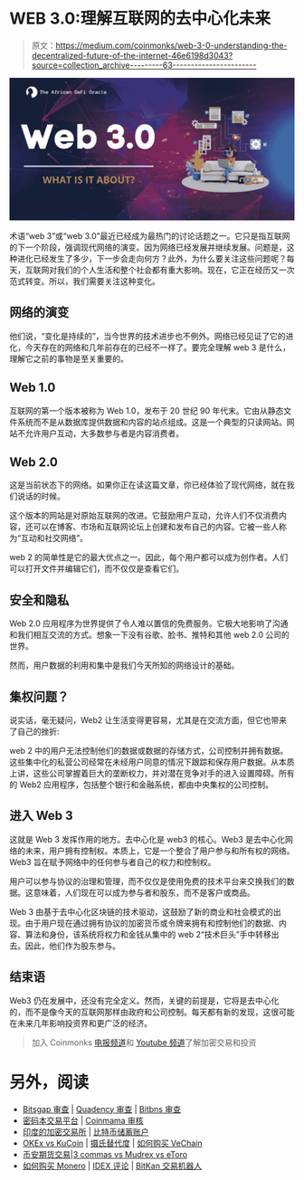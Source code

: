 # WEB 3.0:理解互联网的去中心化未来

> 原文：<https://medium.com/coinmonks/web-3-0-understanding-the-decentralized-future-of-the-internet-46e6198d3043?source=collection_archive---------63----------------------->

![](img/f8b710047adaac923431e87a092684b1.png)

术语“web 3”或“web 3.0”最近已经成为最热门的讨论话题之一。它只是指互联网的下一个阶段，强调现代网络的演变。因为网络已经发展并继续发展。问题是，这种进化已经发生了多少，下一步会走向何方？此外，为什么要关注这些问题呢？每天，互联网对我们的个人生活和整个社会都有重大影响。现在，它正在经历又一次范式转变。所以，我们需要关注这种变化。

## **网络的演变**

他们说，“变化是持续的”，当今世界的技术进步也不例外。网络已经见证了它的进化，今天存在的网络和几年前存在的已经不一样了。要完全理解 web 3 是什么，理解它之前的事物是至关重要的。

## **Web 1.0**

互联网的第一个版本被称为 Web 1.0，发布于 20 世纪 90 年代末。它由从静态文件系统而不是从数据库提供数据和内容的站点组成。这是一个典型的只读网站。网站不允许用户互动，大多数参与者是内容消费者。

## **Web 2.0**

这是当前状态下的网络。如果你正在读这篇文章，你已经体验了现代网络，就在我们说话的时候。

这个版本的网站是对原始互联网的改进。它鼓励用户互动，允许人们不仅消费内容，还可以在博客、市场和互联网论坛上创建和发布自己的内容。它被一些人称为“互动和社交网络”。

web 2 的简单性是它的最大优点之一。因此，每个用户都可以成为创作者。人们可以打开文件并编辑它们，而不仅仅是查看它们。

## **安全和隐私**

Web 2.0 应用程序为世界提供了令人难以置信的免费服务。它极大地影响了沟通和我们相互交流的方式。想象一下没有谷歌、脸书、推特和其他 web 2.0 公司的世界。

然而，用户数据的利用和集中是我们今天所知的网络设计的基础。

## **集权问题？**

说实话，毫无疑问，Web2 让生活变得更容易，尤其是在交流方面，但它也带来了自己的挫折:

web 2 中的用户无法控制他们的数据或数据的存储方式，公司控制并拥有数据。这些集中化的私营公司经常在未经用户同意的情况下跟踪和保存用户数据。从本质上讲，这些公司掌握着巨大的垄断权力，并对潜在竞争对手的进入设置障碍。所有的 Web2 应用程序，包括整个银行和金融系统，都由中央集权的公司控制。

## **进入 Web 3**

这就是 Web 3 发挥作用的地方。去中心化是 web3 的核心。Web3 是去中心化网络的未来，用户拥有控制权。本质上，它是一个整合了用户参与和所有权的网络。Web3 旨在赋予网络中的任何参与者自己的权力和控制权。

用户可以参与协议的治理和管理，而不仅仅是使用免费的技术平台来交换我们的数据。这意味着，人们现在可以成为参与者和股东，而不是客户或商品。

Web 3 由基于去中心化区块链的技术驱动，这鼓励了新的商业和社会模式的出现。由于用户现在通过拥有协议的加密货币或令牌来拥有和控制他们的数据、内容、算法和身份，该系统将权力和金钱从集中的 web 2“技术巨头”手中转移出去。因此，他们作为股东参与。

## 结束语

Web3 仍在发展中，还没有完全定义。然而，关键的前提是，它将是去中心化的，而不是像今天的互联网那样由政府和公司控制。每天都有新的发现，这很可能在未来几年影响投资界和更广泛的经济。

> 加入 Coinmonks [电报频道](https://t.me/coincodecap)和 [Youtube 频道](https://www.youtube.com/c/coinmonks/videos)了解加密交易和投资

# 另外，阅读

*   [Bitsgap 审查](/coinmonks/bitsgap-review-a-crypto-trading-bot-that-makes-easy-money-a5d88a336df2) | [Quadency 审查](/coinmonks/quadency-review-a-crypto-trading-automation-platform-3068eaa374e1) | [Bitbns 审查](/coinmonks/bitbns-review-38256a07e161)
*   [密码本交易平台](/coinmonks/top-10-crypto-copy-trading-platforms-for-beginners-d0c37c7d698c) | [Coinmama 审核](/coinmonks/coinmama-review-ace5641bde6e)
*   [印度的加密交易所](/coinmonks/bitcoin-exchange-in-india-7f1fe79715c9) | [比特币储蓄账户](/coinmonks/bitcoin-savings-account-e65b13f92451)
*   [OKEx vs KuCoin](https://coincodecap.com/okex-kucoin) | [摄氏替代度](https://coincodecap.com/celsius-alternatives) | [如何购买 VeChain](https://coincodecap.com/buy-vechain)
*   [币安期货交易](https://coincodecap.com/binance-futures-trading)|[3 commas vs Mudrex vs eToro](https://coincodecap.com/mudrex-3commas-etoro)
*   [如何购买 Monero](https://coincodecap.com/buy-monero) | [IDEX 评论](https://coincodecap.com/idex-review) | [BitKan 交易机器人](https://coincodecap.com/bitkan-trading-bot)